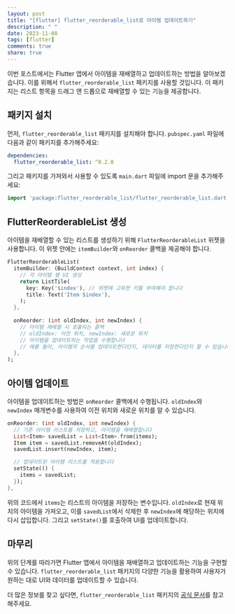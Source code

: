 ```yaml
---
layout: post
title: "[flutter] flutter_reorderable_list로 아이템 업데이트하기"
description: " "
date: 2023-11-08
tags: [flutter]
comments: true
share: true
---
```


이번 포스트에서는 Flutter 앱에서 아이템을 재배열하고 업데이트하는 방법을 알아보겠습니다. 이를 위해서 `flutter_reorderable_list` 패키지를 사용할 것입니다. 이 패키지는 리스트 항목을 드래그 앤 드롭으로 재배열할 수 있는 기능을 제공합니다.

## 패키지 설치

먼저, `flutter_reorderable_list` 패키지를 설치해야 합니다. `pubspec.yaml` 파일에 다음과 같이 패키지를 추가해주세요:

```yaml
dependencies:
  flutter_reorderable_list: ^0.2.0
```

그리고 패키지를 가져와서 사용할 수 있도록 `main.dart` 파일에 import 문을 추가해주세요:

```dart
import 'package:flutter_reorderable_list/flutter_reorderable_list.dart';
```

## FlutterReorderableList 생성

아이템을 재배열할 수 있는 리스트를 생성하기 위해 `FlutterReorderableList` 위젯을 사용합니다. 이 위젯 안에는 `itemBuilder`와 `onReorder` 콜백을 제공해야 합니다.

```dart
FlutterReorderableList(
  itemBuilder: (BuildContext context, int index) {
    // 각 아이템 별 UI 생성
    return ListTile(
      key: Key('$index'), // 위젯에 고유한 키를 부여해야 합니다
      title: Text('Item $index'),
    );
  },
  
  onReorder: (int oldIndex, int newIndex) {
    // 아이템 재배열 시 호출되는 콜백
    // oldIndex: 이전 위치, newIndex: 새로운 위치
    // 아이템을 업데이트하는 작업을 수행합니다
    // 예를 들어, 아이템의 순서를 업데이트한다던지, 데이터를 저장한다던지 할 수 있습니다
  },
);
```

## 아이템 업데이트

아이템을 업데이트하는 방법은 `onReorder` 콜백에서 수행됩니다. `oldIndex`와 `newIndex` 매개변수를 사용하여 이전 위치와 새로운 위치를 알 수 있습니다.

```dart
onReorder: (int oldIndex, int newIndex) {
  // 기존 아이템 리스트를 저장하고, 아이템을 재배열합니다
  List<Item> savedList = List<Item>.from(items);
  Item item = savedList.removeAt(oldIndex);
  savedList.insert(newIndex, item);

  // 업데이트된 아이템 리스트를 적용합니다
  setState(() {
    items = savedList;
  });
},
```

위의 코드에서 `items`는 리스트의 아이템을 저장하는 변수입니다. `oldIndex`로 현재 위치의 아이템을 가져오고, 이를 `savedList`에서 삭제한 후 `newIndex`에 해당하는 위치에 다시 삽입합니다. 그리고 `setState()`를 호출하여 UI를 업데이트합니다.

## 마무리

위의 단계를 따라가면 Flutter 앱에서 아이템을 재배열하고 업데이트하는 기능을 구현할 수 있습니다. `flutter_reorderable_list` 패키지의 다양한 기능을 활용하여 사용자가 원하는 대로 UI와 데이터를 업데이트할 수 있습니다.

더 많은 정보를 찾고 싶다면, `flutter_reorderable_list` 패키지의 [공식 문서](https://pub.dev/packages/flutter_reorderable_list)를 참고해주세요.